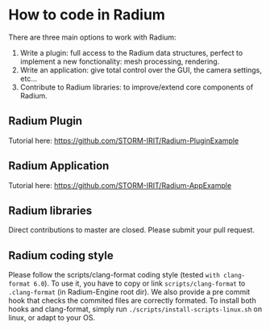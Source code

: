 # How to code in Radium

There are three main options to work with Radium:
1. Write a plugin: full access to the Radium data structures, perfect to implement a new fonctionality: mesh processing, rendering.
2. Write an application: give total control over the GUI, the camera settings, etc...
3. Contribute to Radium libraries: to improve/extend core components of Radium.

## Radium Plugin
Tutorial here: https://github.com/STORM-IRIT/Radium-PluginExample

## Radium Application
Tutorial here: https://github.com/STORM-IRIT/Radium-AppExample

## Radium libraries
Direct contributions to master are closed.
Please submit your pull request.

## Radium coding style
Please follow the scripts/clang-format coding style (tested `with clang-format 6.0`).
To use it, you have to copy or link `scripts/clang-format` to `.clang-format` (in Radium-Engine root dir).
We also provide a pre commit hook that checks the commited files are correctly formated.
To install both hooks and clang-format, simply run `./scripts/install-scripts-linux.sh` on linux, or adapt to your OS.
